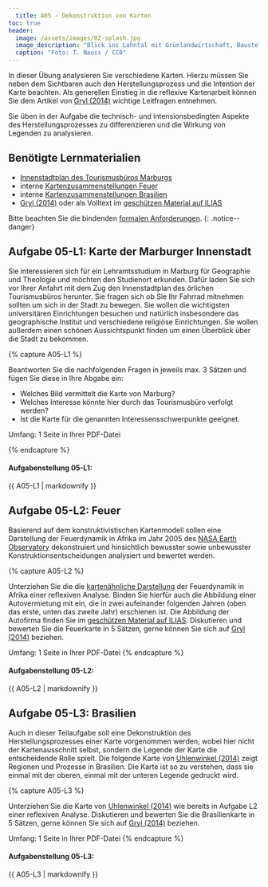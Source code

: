 ```yaml
---
  title: A05 - Dekonstruktion von Karten
toc: true
header:
  image: /assets/images/02-splash.jpg
  image_description: "Blick ins Lahntal mit Grünlandwirtschaft, Baustelle für Stromtrassen und Regenbogen."
  caption: "Foto: T. Nauss / CC0"
---
```


In dieser Übung analysieren Sie verschiedene Karten. Hierzu müssen Sie neben dem Sichtbaren auch den Herstellungsprozess und die Intention der Karte beachten. Als generellen Einstieg in die reflexive Kartenarbeit können Sie dem Artikel von [Gryl (2014)](https://www.westermann.de/anlage/4558643/Reflexive-Kartenarbeit-Hinterfragen-als-alltaegliche-und-fachliche-Praxis) wichtige Leitfragen entnehmen.

Sie üben in der Aufgabe die technisch- und intensionsbedingten Aspekte des Herstellungsprozesses zu differenzieren und die Wirkung von Legenden zu analysieren.

<!---
die folgenden Leitfragen angesehen werden, die eine ergänzte Auswahl der bei Gryl (2014) (intern hier)zu findenden Zusammenstellung sind:

    Was zeigt die Karte?
    Wie ist die Darstellung?
    Welches Thema/Problem soll mit der Karte bearbeitet werden?
    Wer ist der Urheber der Karte?
    Was will der Urheber mit der Karte erreichen?
    Welche Botschaft wird (soll) transportiert (werden)?
    Was zeigt die Karte nicht?
    Wie wirkt die Karte auf mich?
    Welche Fragen ergeben sich für mich aus der Karte?
--->


## Benötigte Lernmaterialien
* [Innenstadtplan des Tourismusbüros Marburgs](https://www.marburg-tourismus.de/service/stadtplan/innenstadtplan-marburg/)
* interne [Kartenzusammenstellungen Feuer](https://ilias.uni-marburg.de/ilias.php?ref_id=1880380&cmd=view&cmdClass=ilrepositorygui&cmdNode=tt&baseClass=ilrepositorygui)
* interne [Kartenzusammenstellungen Brasilien](https://ilias.uni-marburg.de/ilias.php?ref_id=1880380&cmd=view&cmdClass=ilrepositorygui&cmdNode=tt&baseClass=ilrepositorygui)
* [Gryl (2014)](https://www.westermann.de/anlage/4558643/Reflexive-Kartenarbeit-Hinterfragen-als-alltaegliche-und-fachliche-Praxis) oder als Volltext im [geschützen Material auf ILIAS]()


Bitte beachten Sie die bindenden [formalen Anforderungen](https://geomoer.github.io/moer-meko//unit00/unit00-03_assignments.html#formale-anforderungen).
{: .notice--danger}

## Aufgabe 05-L1: Karte der Marburger Innenstadt

Sie interessieren sich für ein Lehramtsstudium in Marburg für Geographie und Theologie und möchten den Studienort erkunden. Dafür laden Sie sich vor Ihrer Anfahrt mit dem Zug den Innenstadtplan des örlichen Tourismusbüros herunter. Sie fragen sich ob Sie Ihr Fahrrad mitnehmen sollten um sich in der Stadt zu bewegen. Sie wollen die wichtigsten universitären Einrichtungen besuchen und natürlich insbesondere das geographische Institut und verschiedene religiöse Einrichtungen. Sie wollen außerdem einen schönen Aussichtspunkt finden um einen Überblick über die Stadt zu bekommen.

{% capture A05-L1 %}

Beantworten Sie die nachfolgenden Fragen in jeweils max. 3 Sätzen und fügen Sie diese in Ihre Abgabe ein:

  * Welches Bild vermittelt die Karte von Marburg?
  * Welches Interesse könnte hier durch das Tourismusbüro verfolgt werden?
  * Ist die Karte für die genannten Interessensschwerpunkte geeignet.

Umfang: 1 Seite in Ihrer PDF-Datei

{% endcapture %}

<div class="notice--success">
  <h4 class="no_toc">Aufgabenstellung 05-L1:</h4>
  {{ A05-L1 | markdownify }}
</div>



## Aufgabe 05-L2: Feuer

Basierend auf dem konstruktivistischen Kartenmodell sollen eine Darstellung der Feuerdynamik in Afrika im Jahr 2005 des [NASA Earth Observatory](https://earthobservatory.nasa.gov/images/5800/2005-fire-patterns-across-africa) dekonstruiert und hinsichtlich bewusster sowie unbewusster Konstruktionsentscheidungen analysiert und bewertet werden.

{% capture A05-L2 %}

Unterziehen Sie die die [kartenähnliche Darstellung](https://eoimages.gsfc.nasa.gov/images/imagerecords/5000/5800/firemap_africa.2005.jpg) der Feuerdynamik in Afrika einer reflexiven Analyse. Binden Sie hierfür auch die Abbildung einer Autovermietung mit ein, die in zwei aufeinander folgenden Jahren (oben das erste, unten das zweite Jahr) erschienen ist. Die Abbildung der Autofirma finden Sie im [geschützen Material auf ILIAS](). Diskutieren und bewerten Sie die Feuerkarte in 5 Sätzen, gerne können Sie sich auf [Gryl (2014)](https://www.westermann.de/anlage/4558643/Reflexive-Kartenarbeit-Hinterfragen-als-alltaegliche-und-fachliche-Praxis) beziehen.

Umfang: 1 Seite in Ihrer PDF-Datei
{% endcapture %}

<div class="notice--success">
  <h4 class="no_toc">Aufgabenstellung 05-L2:</h4>
  {{ A05-L2 | markdownify }}
</div>


## Aufgabe 05-L3: Brasilien

Auch in dieser Teilaufgabe soll eine Dekonstruktion des Herstellungsprozesses einer Karte vorgenommen werden, wobei hier nicht der Kartenausschnitt selbst, sondern die Legende der Karte die entscheidende Rolle spielt.
Die folgende Karte von [Uhlenwinkel (2014)]() zeigt Regionen und Prozesse in Brasilien. Die Karte ist so zu verstehen, dass sie einmal mit der oberen, einmal mit der unteren Legende gedruckt wird.

{% capture A05-L3 %}

Unterziehen Sie die Karte von [Uhlenwinkel (2014)]() wie bereits in Aufgabe L2 einer reflexiven Analyse. Diskutieren und bewerten Sie die Brasilienkarte in 5 Sätzen, gerne können Sie sich auf [Gryl (2014)](https://www.westermann.de/anlage/4558643/Reflexive-Kartenarbeit-Hinterfragen-als-alltaegliche-und-fachliche-Praxis) beziehen.


Umfang: 1 Seite in Ihrer PDF-Datei
{% endcapture %}

<div class="notice--success">
  <h4 class="no_toc">Aufgabenstellung 05-L3:</h4>
  {{ A05-L3 | markdownify }}
</div>

<!---

 Nutzen Sie die folgenden vier Kartendienste um sich ein Bild des Stadtteils Sachsenhausen in Frankfurt zu machen:

     Baby Places
     Bing Maps
     Here Maps
     Open Street Map

     Fassen Sie bitte Ihr Bild von Sachsenhausen auf Basis der Karten in max. 3 Sätzen zusammen. Analysieren Sie anschließend die unterschiedlichen Karteninformationen bezüglich folgender Aspekte mit jeweils maximal 3 Sätzen:

         Welche Unterschiede gibt es in den kartographischen Darstellungsweisen (z.B. Farben, Symbole, Signaturen)?
         Welcher Herstellungsprozess (z.B. dahinterstehende Institutionen, Ziele) steht hinter den Karten?
         Welchen Zweck hat die jeweilige Karte für ihren Nutzer hat?

 Umfang: 2 Seiten in Ihrer PDF-Datei

 --->

<!---

 ### Aufgabe 05-L2: Karte der US Wahlen 2008 auf County-Ebene

 Die folgende Karte von Mark Newman zeigt die Ergebnisse der Präsidentschaftswahlen im Jahr 2008 auf County-Ebene. In rot sind Counties dargestellt, in denen die Mehrheit der Wahlberechtigten den republikanischen Kandidaten gewählt hat, in blau solche mit einer Mehrheit für die Demokraten.

 **1. Karte**

 Reflektieren Sie die Wirkung der Karte in max. 5 Sätzen. Binden Sie hierfür auch die folgende Abbildung ein, die die Counties entsprechend der wahlberechtigten Einwohner gewichtet.

 **2.Karte**

 Umfang: 1 Seite in Ihrer PDF-Datei

 --->
